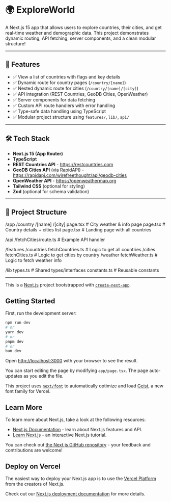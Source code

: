 # 🌍 ExploreWorld

A Next.js 15 app that allows users to explore countries, their cities, and get real-time weather and demographic data. This project demonstrates dynamic routing, API fetching, server components, and a clean modular structure!

---

## 🚀 Features

- ✅ View a list of countries with flags and key details  
- ✅ Dynamic route for country pages (`/country/[name]`)  
- ✅ Nested dynamic route for cities (`/country/[name]/[city]`)  
- ✅ API integration (REST Countries, GeoDB Cities, OpenWeather)  
- ✅ Server components for data fetching  
- ✅ Custom API route handlers with error handling  
- ✅ Type-safe data handling using TypeScript  
- ✅ Modular project structure using `features/`, `lib/`, `api/`

---

## 🛠 Tech Stack

- **Next.js 15 (App Router)**
- **TypeScript**
- **REST Countries API** - https://restcountries.com
- **GeoDB Cities API** (via RapidAPI) - https://rapidapi.com/wirefreethought/api/geodb-cities
- **OpenWeather API** - https://openweathermap.org
- **Tailwind CSS** (optional for styling)
- **Zod** (optional for schema validation)

---

## 📁 Project Structure

/app
/country
/[name]
/[city]
page.tsx # City weather & info page
page.tsx # Country details + cities list
page.tsx # Landing page with all countries

/api
/fetchCities/route.ts # Example API handler

/features
/countries
fetchCountries.ts # Logic to get all countries
/cities
fetchCities.ts # Logic to get cities by country
/weather
fetchWeather.ts # Logic to fetch weather info

/lib
types.ts # Shared types/interfaces
constants.ts # Reusable constants


---

This is a [Next.js](https://nextjs.org) project bootstrapped with [`create-next-app`](https://nextjs.org/docs/app/api-reference/cli/create-next-app).

## Getting Started

First, run the development server:

```bash
npm run dev
# or
yarn dev
# or
pnpm dev
# or
bun dev
```

Open [http://localhost:3000](http://localhost:3000) with your browser to see the result.

You can start editing the page by modifying `app/page.tsx`. The page auto-updates as you edit the file.

This project uses [`next/font`](https://nextjs.org/docs/app/building-your-application/optimizing/fonts) to automatically optimize and load [Geist](https://vercel.com/font), a new font family for Vercel.

## Learn More

To learn more about Next.js, take a look at the following resources:

- [Next.js Documentation](https://nextjs.org/docs) - learn about Next.js features and API.
- [Learn Next.js](https://nextjs.org/learn) - an interactive Next.js tutorial.

You can check out [the Next.js GitHub repository](https://github.com/vercel/next.js) - your feedback and contributions are welcome!

## Deploy on Vercel

The easiest way to deploy your Next.js app is to use the [Vercel Platform](https://vercel.com/new?utm_medium=default-template&filter=next.js&utm_source=create-next-app&utm_campaign=create-next-app-readme) from the creators of Next.js.

Check out our [Next.js deployment documentation](https://nextjs.org/docs/app/building-your-application/deploying) for more details.
